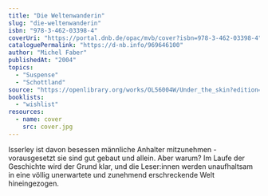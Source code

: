 ```yaml
---
title: "Die Weltenwanderin"
slug: "die-weltenwanderin"
isbn: "978-3-462-03398-4"
coverUri: "https://portal.dnb.de/opac/mvb/cover?isbn=978-3-462-03398-4"
cataloguePermalink: "https://d-nb.info/969646100"
author: "Michel Faber"
publishedAt: "2004"
topics:
  - "Suspense"
  - "Schottland"
source: "https://openlibrary.org/works/OL56004W/Under_the_skin?edition=underskin0000fabe_b1a8"
booklists:
  - "wishlist"
resources:
  - name: cover
    src: cover.jpg
---
```

Isserley ist davon besessen männliche Anhalter mitzunehmen - vorausgesetzt sie 
sind gut gebaut und allein. Aber warum? Im Laufe der Geschichte wird der Grund 
klar, und die Leser:innen werden unaufhaltsam in eine völlig unerwartete und 
zunehmend erschreckende Welt hineingezogen.